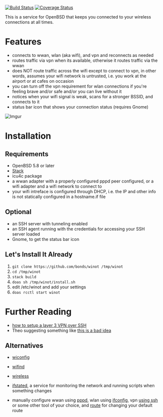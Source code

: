 [![Build Status](https://travis-ci.org/bonds/winot.svg?branch=master)](https://travis-ci.org/bonds/winot)
[![Coverage Status](https://coveralls.io/repos/github/bonds/winot/badge.svg?branch=master)](https://coveralls.io/github/bonds/winot?branch=master)

This is a service for OpenBSD that keeps you connected to your wireless
connections at all times.

# Features

* connects to wwan, wlan (aka wifi), and vpn and reconnects as needed
* routes traffic via vpn when its available, otherwise it routes traffic via the
  wwan
* does NOT route traffic across the wifi except to connect to vpn, in other
  words, assumes your wifi network is untrusted, i.e. you work at the airport or
  at cafes on occasion
* you can turn off the vpn requirement for wlan connections if you're feeling
  brave and/or safe and/or you can live without it
* notices when your wifi signal is weak, scans for a stronger BSSID, and
  connects to it
* status bar icon that shows your connection status (requires Gnome)

![Imgur](http://i.imgur.com/4RdqQ00.gif)

# Installation

## Requirements

* OpenBSD 5.8 or later
* [Stack][3]
* icu4c package
* a wwan adapter with a properly configured pppd peer configured, or a wifi
  adapter and a wifi network to connect to
* your wifi intreface is configured through DHCP, i.e. the IP and other info is
  not statically configured in a hostname.if file

## Optional

* an SSH server with tunneling enabled
* an SSH agent running with the credentials for accessing your SSH server loaded
* Gnome, to get the status bar icon

## Let's Install It Already

1. ````git clone https://github.com/bonds/winot /tmp/winot````
1. ````cd /tmp/winot````
1. ````stack build````
1. ````doas sh /tmp/winot/install.sh````
1. edit /etc/winot and add your settings
1. ````doas rcctl start winot````

# Further Reading

* [how to setup a layer 3 VPN over SSH][2]
* Theo suggesting something like [this is a bad idea][10]

## Alternatives

* [wiconfig][1]
* [wifind][8]
* [wireless][9]
* [ifstated][4], a service for monitoring the network and running scripts when something changes
* manually configure wwan using [pppd][5], wlan using [ifconfig][6], vpn [using ssh][2] or some other tool of your choice, and [route][7] for changing your default route

  [1]: https://github.com/devious/wiconfig
  [2]: http://www.kernel-panic.it/openbsd/vpn/vpn5.html
  [3]: http://docs.haskellstack.org/en/stable/README/
  [4]: http://man.openbsd.org/OpenBSD-current/man8/ifstated.8
  [5]: http://man.openbsd.org/OpenBSD-current/man8/pppd.8
  [6]: http://man.openbsd.org/OpenBSD-current/man8/ifconfig.8
  [7]: http://man.openbsd.org/OpenBSD-current/man8/route.8
  [8]: http://marc.info/?l=openbsd-misc&m=146488514620893&w=2
  [9]: https://github.com/farhaven/wireless
  [10]: http://marc.info/?l=openbsd-misc&m=147014820224401&w=2

